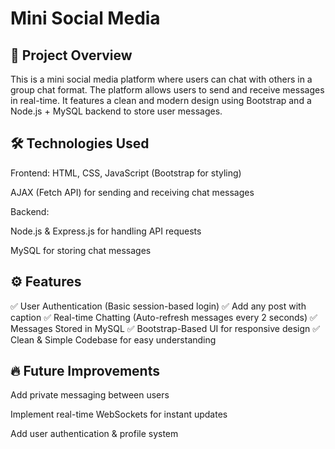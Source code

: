 # Mini Social Media

## 📌 Project Overview

This is a mini social media platform where users can chat with others in a group chat format. The platform allows users to send and receive messages in real-time. It features a clean and modern design using Bootstrap and a Node.js + MySQL backend to store user messages.


## 🛠️ Technologies Used

Frontend:
HTML, CSS, JavaScript (Bootstrap for styling)

AJAX (Fetch API) for sending and receiving chat messages

Backend:

Node.js & Express.js for handling API requests

MySQL for storing chat messages

## ⚙️ Features

✅ User Authentication (Basic session-based login)
✅ Add any post with caption
✅ Real-time Chatting (Auto-refresh messages every 2 seconds)
✅ Messages Stored in MySQL
✅ Bootstrap-Based UI for responsive design
✅ Clean & Simple Codebase for easy understanding


## 🔥 Future Improvements

Add private messaging between users

Implement real-time WebSockets for instant updates

Add user authentication & profile system
